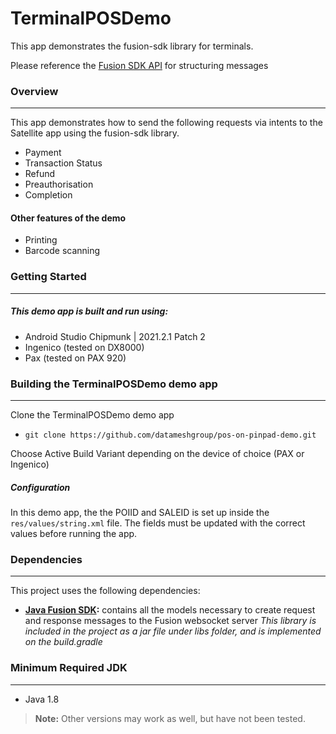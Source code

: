 # TerminalPOSDemo
This app demonstrates the fusion-sdk library for terminals.

Please reference the [Fusion SDK API](https://datameshgroup.github.io/fusion/#introduction) for structuring messages

### Overview

***

This app demonstrates how to send the following requests via intents to the Satellite app using the fusion-sdk library.
* Payment
* Transaction Status
* Refund
* Preauthorisation
* Completion
  
#### Other features of the demo

* Printing
* Barcode scanning


### Getting Started

***

##### This demo app is built and run using:
* Android Studio Chipmunk | 2021.2.1 Patch 2
* Ingenico (tested on DX8000)
* Pax (tested on PAX 920)

### Building the TerminalPOSDemo demo app
***

Clone the TerminalPOSDemo demo app
* `git clone https://github.com/datameshgroup/pos-on-pinpad-demo.git`

Choose Active Build Variant depending on the device of choice (PAX or Ingenico)

##### Configuration
In this demo app, the the POIID and SALEID is set up inside the `res/values/string.xml` file. The fields must be updated with the correct values before running the app.

### Dependencies

***

This project uses the following dependencies:

- **[Java Fusion SDK](https://github.com/datameshgroup/fusionsatellite-sdk-java):** contains all the models necessary to create request and response messages to the Fusion websocket server
  _This library is included in the project as a jar file under libs folder, and is implemented on the build.gradle_



### Minimum Required JDK

***

- Java 1.8

> **Note:** Other versions may work as well, but have not been tested.
